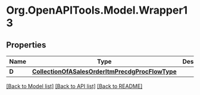 # Org.OpenAPITools.Model.Wrapper13

## Properties

Name | Type | Description | Notes
------------ | ------------- | ------------- | -------------
**D** | [**CollectionOfASalesOrderItmPrecdgProcFlowType**](CollectionOfASalesOrderItmPrecdgProcFlowType.md) |  | [optional] 

[[Back to Model list]](../README.md#documentation-for-models) [[Back to API list]](../README.md#documentation-for-api-endpoints) [[Back to README]](../README.md)

